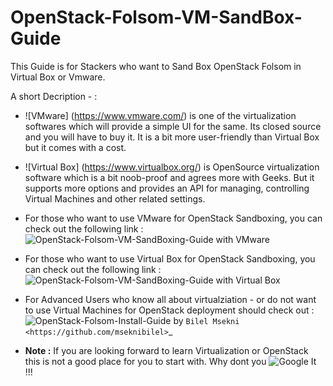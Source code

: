 OpenStack-Folsom-VM-SandBox-Guide
=================================

 This Guide is for Stackers who want to Sand Box OpenStack Folsom in Virtual Box or Vmware.
 
 A short Decription - :
 
 * ![VMware] (https://www.vmware.com/) is one of the virtualization softwares which will provide a simple UI for the same. Its closed source and you will have to buy it. It is a bit more user-friendly than Virtual Box but it comes with a cost. 
  
 * ![Virtual Box] (https://www.virtualbox.org/) is OpenSource virtualization software which is a bit noob-proof and agrees more with Geeks. But it supports more options and provides an API for managing, controlling Virtual Machines and other related settings.
  
 
 * For those who want to use VMware for OpenStack Sandboxing, you can check out the following link :
   ![OpenStack-Folsom-VM-SandBoxing-Guide with VMware](https://github.com/dguitarbite/OpenStack-Folsom-VM-SandBox-Guide/tree/VMware)
  
 * For those who want to use Virtual Box for OpenStack Sandboxing, you can check out the following link :
   ![OpenStack-Folsom-VM-SandBoxing-Guide with Virtual Box](https://github.com/dguitarbite/OpenStack-Folsom-VM-SandBox-Guide/tree/VirtualBox)
  
 * For Advanced Users who know all about virtualziation - or do not want to use Virtual Machines for OpenStack deployment should check out :
   ![OpenStack-Folsom-Install-Guide](https://github.com/mseknibilel/OpenStack-Folsom-Install-guide/blob/master/OpenStack_Folsom_Install_Guide_WebVersion.rst) by `Bilel Msekni <https://github.com/mseknibilel>`_
  
 * **Note :** If you are looking forward to learn Virtualization or OpenStack this is not a good place for you to start with. Why dont you ![Google It](https://www.google.com) !!!
 
